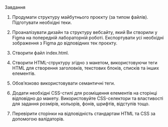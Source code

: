 Завдання

1. Продумати структуру майбутнього проєкту (за типом файлів). Підготувати необхідні теки.

2. Проаналізувати дизайн та структуру вебсайту, який Ви створили у Figma на попередній лабораторній роботі. Експортувати усі необхідні зображення з Figma до відповідних тек проєкту.

3. Створити файл index.html.

4. Створити HTML-структуру згідно з макетом, використовуючи теги HTML для створення заголовків, текстових блоків, списків та інших елементів.

5. Обов’язково використовувати семантичні теги.

6. Додати необхідні CSS-стилі для розміщення елементів на сторінці відповідно до макету. Використовуйте CSS-селектори та властивості для задання розмірів, кольорів, фонів, шрифтів, відступів тощо.

7. Перевірити сторінки на відповідність стандартам HTML та CSS за допомогою валідаторів.

